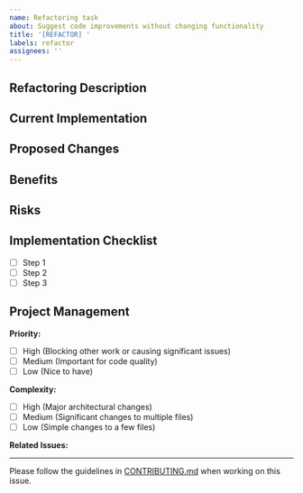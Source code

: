 ```yaml
---
name: Refactoring task
about: Suggest code improvements without changing functionality
title: '[REFACTOR] '
labels: refactor
assignees: ''
---
```


## Refactoring Description
<!-- Describe what needs to be refactored -->

## Current Implementation
<!-- Describe the current implementation and its issues -->

## Proposed Changes
<!-- Describe the changes you'd like to make -->

## Benefits
<!-- Explain the benefits of this refactoring -->

## Risks
<!-- Describe any potential risks or side effects -->

## Implementation Checklist
<!-- List the steps needed for this refactoring -->
- [ ] Step 1
- [ ] Step 2
- [ ] Step 3

## Project Management
<!-- These fields help with project management - please complete them -->

**Priority:**
<!-- Choose one by changing [ ] to [x] -->
- [ ] High (Blocking other work or causing significant issues)
- [ ] Medium (Important for code quality)
- [ ] Low (Nice to have)

**Complexity:**
<!-- Choose one by changing [ ] to [x] -->
- [ ] High (Major architectural changes)
- [ ] Medium (Significant changes to multiple files)
- [ ] Low (Simple changes to a few files)

**Related Issues:**
<!-- List any related issues here -->

---

Please follow the guidelines in [CONTRIBUTING.md](../CONTRIBUTING.md) when working on this issue.
